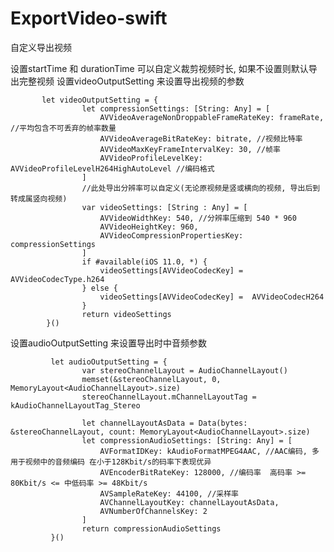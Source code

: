 # ExportVideo-swift
自定义导出视频

设置startTime 和 durationTime 可以自定义裁剪视频时长, 如果不设置则默认导出完整视频
设置videoOutputSetting 来设置导出视频的参数

           let videoOutputSetting = {
                    let compressionSettings: [String: Any] = [
                        AVVideoAverageNonDroppableFrameRateKey: frameRate, //平均包含不可丢弃的帧率数量
                        AVVideoAverageBitRateKey: bitrate, //视频比特率
                        AVVideoMaxKeyFrameIntervalKey: 30, //帧率
                        AVVideoProfileLevelKey: AVVideoProfileLevelH264HighAutoLevel //编码格式
                    ]
                    //此处导出分辨率可以自定义(无论原视频是竖或横向的视频, 导出后到转成属竖向视频)
                    var videoSettings: [String : Any] = [
                        AVVideoWidthKey: 540, //分辨率压缩到 540 * 960 
                        AVVideoHeightKey: 960, 
                        AVVideoCompressionPropertiesKey: compressionSettings
                    ]
                    if #available(iOS 11.0, *) {
                        videoSettings[AVVideoCodecKey] =  AVVideoCodecType.h264
                    } else {
                        videoSettings[AVVideoCodecKey] =  AVVideoCodecH264
                    }
                    return videoSettings
            }()
                    
设置audioOutputSetting 来设置导出时中音频参数

             let audioOutputSetting = {               
                    var stereoChannelLayout = AudioChannelLayout()
                    memset(&stereoChannelLayout, 0, MemoryLayout<AudioChannelLayout>.size)
                    stereoChannelLayout.mChannelLayoutTag = kAudioChannelLayoutTag_Stereo
                    
                    let channelLayoutAsData = Data(bytes: &stereoChannelLayout, count: MemoryLayout<AudioChannelLayout>.size)
                    let compressionAudioSettings: [String: Any] = [
                        AVFormatIDKey: kAudioFormatMPEG4AAC, //AAC编码, 多用于视频中的音频编码 在小于128Kbit/s的码率下表现优异
                        AVEncoderBitRateKey: 128000, //编码率  高码率 >= 80Kbit/s <= 中低码率 >= 48Kbit/s
                        AVSampleRateKey: 44100, //采样率
                        AVChannelLayoutKey: channelLayoutAsData,
                        AVNumberOfChannelsKey: 2
                    ]
                    return compressionAudioSettings
             }()
              
                
               
                  
